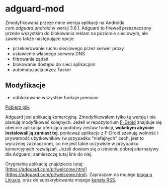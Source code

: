# adguard-mod
Zmodyfikowana przeze mnie wersja aplikacji na Androida *com.adguard.android* w wersji 3.6.1. Adguard to firewall przeznaczony przede wszystkim do blokowania reklam na poziomie sieciowym, ale zawiera także następujące opcje:
- przekierowanie ruchu sieciowego przez serwer proxy
- ustawienie własnego serwera DNS
- filtrowanie żądań
- blokowanie dostępu do sieci aplikacjom
- automatyzacja przez Tasker

## Modyfikacje
- odblokowane wszystkie funkcje premium

[Pobierz plik](https://github.com/anedroid/adguard-mod/releases/download/3.6.1/AdGuard.ver.3.6.1.build.10000471.apk)

Adguard jest aplikacją komercyjną. Zmodyfikowałem tylko tą wersję i nie planuję modyfikować kolejnych. Jeżeli w repozytorium [F-Droid](https://f-droid.org/) znajduje się obecnie aplikacja oferująca podobny zestaw funkcji, **wolałbym abyście instalowali ją zamiast tej**, ponieważ aplikacje z F-Droid szanują wolność i prywatność użytkowników (w przypadku "niefajnych" cech, jest to wyraźniej zaznaczone), co nie jest takie oczywiste w przypadku komercyjnych rozwiązań. Jeżeli dowiem się o istnieniu dobrej alternatywy dla Adguard, zamieszczę tutaj link do niej.

Oryginalną aplikację znajdziecie tutaj: [https://adguard.com/pl/welcome.html](https://adguard.com/pl/welcome.html). Zapraszam na mojego [bloga o Linuxie](https://anedroid.github.io), oraz do subskrybowania mojego [kanału RSS](https://anedroid.github.io/feed.xml).
